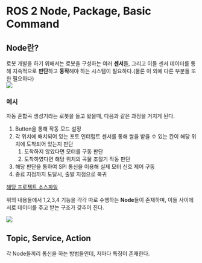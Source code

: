 # ROS 2 Node, Package, Basic Command

## Node란?
<p></p>
로봇 개발을 하기 위해서는 로봇을 구성하는 여러 <b>센서</b>들, 그리고 이들 센서 데이터를 통해 지속적으로 <b>판단</b>하고 <b>동작</b>해야 하는 시스템이 필요하다.(물론 이 외에 다른 부분들 또한 필요하다)<br>
<img src="https://www.researchgate.net/publication/324568048/figure/fig1/AS:616399525384196@1523972507555/NAO-A-typically-complex-humanoid-robot-system-There-are-as-much-as-versatile-sensor-and_Q320.jpg"><br>

### 예시
<p></p>
자동 혼합곡 생성기라는 로봇을 들고 왔을때, 다음과 같은 과정을 거치게 된다.

1. Button을 통해 작동 모드 설정
2. 각 위치에 배치되어 있는 포토 인터럽트 센서를 통해 쌀을 받을 수 있는 칸이 해당 위치에 도착되어 있는지 판단
    1. 도착하지 않았다면 모터를 구동 판단
    2. 도착하였다면 해당 위치의 곡물 조절기 작동 판단
3. 해당 판단을 통하여 SPI 통신을 이용해 실제 모터 신호 제어 구동
4. 종료 지점까지 도달시, 출발 지점으로 복귀

<a href="https://github.com/diadntjr/Dia_ArduinoAutoMultigrainRiceGenerator">해당 프로젝트 소스파일</a><br>

위의 내용들에서 1,2,3,4 기능을 각각 따로 수행하는 <b>Node</b>들이 존재하며, 이들 사이에 서로 데이터를 주고 받는 구조가 갖추어 진다.

<img src="https://docs.ros.org/en/foxy/_images/Nodes-TopicandService.gif">

## Topic, Service, Action
<p></p>
각 Node들끼리 통신을 하는 방법들인데, 저마다 특징이 존재한다.
